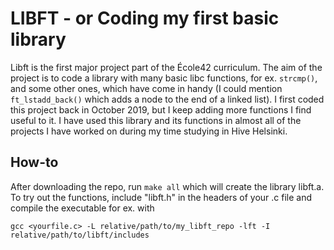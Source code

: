 # LIBFT - or Coding my first basic library
Libft is the first major project part of the École42 curriculum. The aim of the project is to code a library with many basic libc functions, for ex. `strcmp()`, and some other ones, which have come in handy (I could mention `ft_lstadd_back()` which adds a node to the end of a linked list). I first coded this project back in October  2019, but I keep adding more functions I find useful to it. I have used this library and its functions in almost all of the projects I have worked on during my time studying in Hive Helsinki.

## How-to
After downloading the repo, run `make all` which will create the library libft.a.
To try out the functions, include "libft.h" in the headers of your .c file and compile the executable for ex. with
```
gcc <yourfile.c> -L relative/path/to/my_libft_repo -lft -I relative/path/to/libft/includes
```